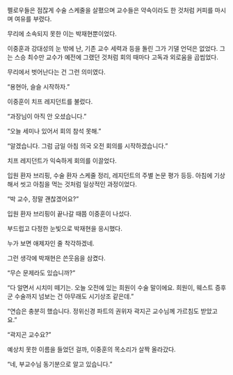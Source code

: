 펠로우들은 점잖게 수술 스케줄을 살폈으며 교수들은 약속이라도 한 것처럼 커피를 마시며 여유를 부렸다.

무리에 소속되지 못한 이는 박재현뿐이었다.

이중훈과 강대성의 눈 밖에 난, 기존 교수 세력과 등을 돌린 그가 기댈 언덕은 없었다. 그는 스승 최수만 교수가 예전에 그랬던 것처럼 회의 때마다 고독과 외로움을 곱씹었다.

무리에서 벗어난다는 건 그런 의미였다.

“용현아, 슬슬 시작하자.”

이중훈이 치프 레지던트를 불렀다.

“과장님이 아직 안 오셨습니다.”

“오늘 세미나 있어서 회의 참석 못해.”

“알겠습니다. 그럼 금일 아침 의국 오전 회의를 시작하겠습니다.”

치프 레지던트가 익숙하게 회의를 이끌었다.

입원 환자 브리핑, 수술 환자 스케줄 정리, 레지던트의 주별 논문 평가 등등. 아침에 기상해서 씻고 아침을 먹는 것처럼 일상적인 과정이었다.

“박 교수, 정말 괜찮겠어요?”

입원 환자 브리핑이 끝나갈 때쯤 이중훈이 나섰다.

부드럽고 다정한 눈빛으로 박재현을 응시했다.

누가 보면 애제자인 줄 착각하겠네.

그런 생각에 박재현은 쓴웃음을 삼켰다.

“무슨 문제라도 있습니까?”

“다 알면서 시치미 떼기는. 오늘 오전에 있는 희원이 수술 말이에요. 희원이, 웨스트 증후군 수술까지 넘보는 건 아무래도 시기상조 같은데.”

“연습은 충분히 했습니다. 정위신경 파트의 권위자 곽지곤 교수님께 가르침도 받았고요.”

“곽지곤 교수요?”

예상치 못한 이름을 들었던 걸까, 이중훈의 목소리가 살짝 올라갔다.

“네, 부교수님 동기분으로 알고 있습니다.”